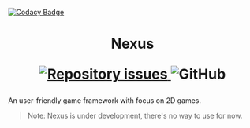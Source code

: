 
[![Codacy Badge](https://api.codacy.com/project/badge/Grade/06c9f01ad7214c80a28043c4ee32521c)](https://app.codacy.com/gh/vitogd/Nexus?utm_source=github.com&utm_medium=referral&utm_content=vitogd/Nexus&utm_campaign=Badge_Grade)

<h1 align="center">
    Nexus

  <p align="center">
    <a href="https://github.com/vitogd/Nexus/issues">
      <img alt="Repository issues" src="https://img.shields.io/github/issues-raw/vitogd/Nexus?style=for-the-badge">
    </a>

   <img alt="GitHub" src="https://img.shields.io/github/license/vitogd/Nexus?style=for-the-badge">
  </p>
</h1>

An user-friendly game framework with focus on 2D games. 

> Note: Nexus is under development, there's no way to use for now.
